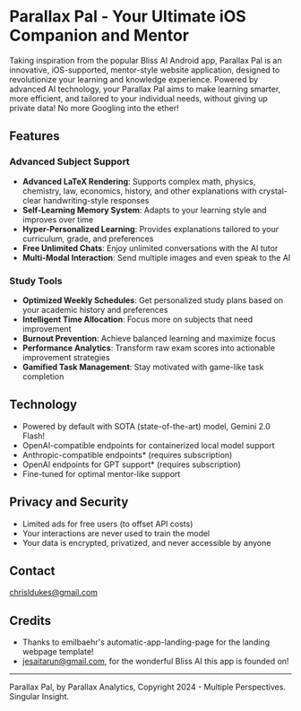 # Parallax Pal - Your Ultimate iOS Companion and Mentor

Taking inspiration from the popular Bliss AI Android app, Parallax Pal is an innovative, iOS-supported, mentor-style website application, designed to revolutionize your learning and knowledge experience. Powered by advanced AI technology, your Parallax Pal aims to make learning smarter, more efficient, and tailored to your individual needs, without giving up private data! No more Googling into the ether!

## Features

### Advanced Subject Support
- **Advanced LaTeX Rendering**: Supports complex math, physics, chemistry, law, economics, history, and other explanations with crystal-clear handwriting-style responses
- **Self-Learning Memory System**: Adapts to your learning style and improves over time
- **Hyper-Personalized Learning**: Provides explanations tailored to your curriculum, grade, and preferences
- **Free Unlimited Chats**: Enjoy unlimited conversations with the AI tutor
- **Multi-Modal Interaction**: Send multiple images and even speak to the AI

### Study Tools
- **Optimized Weekly Schedules**: Get personalized study plans based on your academic history and preferences
- **Intelligent Time Allocation**: Focus more on subjects that need improvement
- **Burnout Prevention**: Achieve balanced learning and maximize focus
- **Performance Analytics**: Transform raw exam scores into actionable improvement strategies
- **Gamified Task Management**: Stay motivated with game-like task completion

## Technology
- Powered by default with SOTA (state-of-the-art) model, Gemini 2.0 Flash!
- OpenAI-compatible endpoints for containerized local model support
- Anthropic-compatible endpoints* (requires subscription)
- OpenAI endpoints for GPT support* (requires subscription)
- Fine-tuned for optimal mentor-like support

## Privacy and Security
- Limited ads for free users (to offset API costs)
- Your interactions are never used to train the model
- Your data is encrypted, privatized, and never accessible by anyone

## Contact
chrisldukes@gmail.com

## Credits
- Thanks to emilbaehr's automatic-app-landing-page for the landing webpage template!
- jesaitarun@gmail.com, for the wonderful Bliss AI this app is founded on!

---

Parallax Pal, by Parallax Analytics, Copyright 2024 - Multiple Perspectives. Singular Insight.

